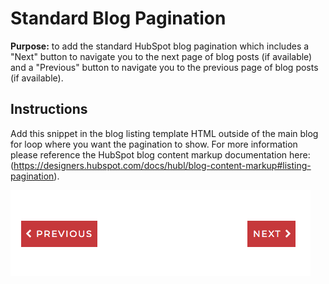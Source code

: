 # Standard Blog Pagination

**Purpose:** to add the standard HubSpot blog pagination which includes a "Next" button to navigate you to the next page of blog posts (if available) and a "Previous" button to navigate you to the previous page of blog posts (if available).

## Instructions

Add this snippet in the blog listing template HTML outside of the main blog for loop where you want the pagination to show. For more information please reference the HubSpot blog content markup documentation here: (https://designers.hubspot.com/docs/hubl/blog-content-markup#listing-pagination).

![Image of inline styling on media](../../../Assets/Images/blogStandardPagination.png)
